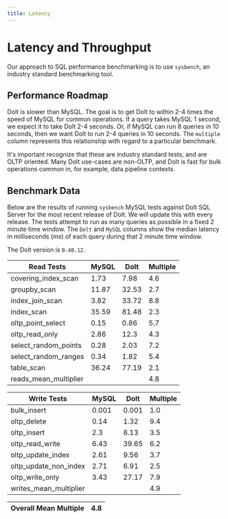 ```yaml
---
title: Latency
---
```


# Latency and Throughput

Our approach to SQL performance benchmarking is to use `sysbench`, an
industry standard benchmarking tool.

## Performance Roadmap

Dolt is slower than MySQL. The goal is to get Dolt to within 2-4 times
the speed of MySQL for common operations. If a query takes MySQL 1
second, we expect it to take Dolt 2-4 seconds. Or, if MySQL can run 8
queries in 10 seconds, then we want Dolt to run 2-4 queries in 10
seconds. The `multiple` column represents this relationship with
regard to a particular benchmark.

It's important recognize that these are industry standard tests, and
are OLTP oriented. Many Dolt use-cases are non-OLTP, and Dolt is fast
for bulk operations common in, for example, data pipeline contexts.

## Benchmark Data

Below are the results of running `sysbench` MySQL tests against Dolt
SQL Server for the most recent release of Dolt. We will update this
with every release. The tests attempt to run as many queries as
possible in a fixed 2 minute time window. The `Dolt` and `MySQL`
columns show the median latency in milliseconds (ms) of each query 
during that 2 minute time window.

The Dolt version is `0.40.12`.
<!-- START_LATENCY_RESULTS_TABLE -->
|       Read Tests        | MySQL | Dolt  | Multiple |
|-------------------------|-------|-------|----------|
| covering\_index\_scan   |  1.73 |  7.98 |      4.6 |
| groupby\_scan           | 11.87 | 32.53 |      2.7 |
| index\_join\_scan       |  3.82 | 33.72 |      8.8 |
| index\_scan             | 35.59 | 81.48 |      2.3 |
| oltp\_point\_select     |  0.15 |  0.86 |      5.7 |
| oltp\_read\_only        |  2.86 |  12.3 |      4.3 |
| select\_random\_points  |  0.28 |  2.03 |      7.2 |
| select\_random\_ranges  |  0.34 |  1.82 |      5.4 |
| table\_scan             | 36.24 | 77.19 |      2.1 |
| reads\_mean\_multiplier |       |       |      4.8 |

|       Write Tests        | MySQL | Dolt  | Multiple |
|--------------------------|-------|-------|----------|
| bulk\_insert             | 0.001 | 0.001 |      1.0 |
| oltp\_delete             |  0.14 |  1.32 |      9.4 |
| oltp\_insert             |   2.3 |  8.13 |      3.5 |
| oltp\_read\_write        |  6.43 | 39.65 |      6.2 |
| oltp\_update\_index      |  2.61 |  9.56 |      3.7 |
| oltp\_update\_non\_index |  2.71 |  6.91 |      2.5 |
| oltp\_write\_only        |  3.43 | 27.17 |      7.9 |
| writes\_mean\_multiplier |       |       |      4.9 |

| Overall Mean Multiple | 4.8 |
|-----------------------|-----|
<!-- END_LATENCY_RESULTS_TABLE -->
<br/>
